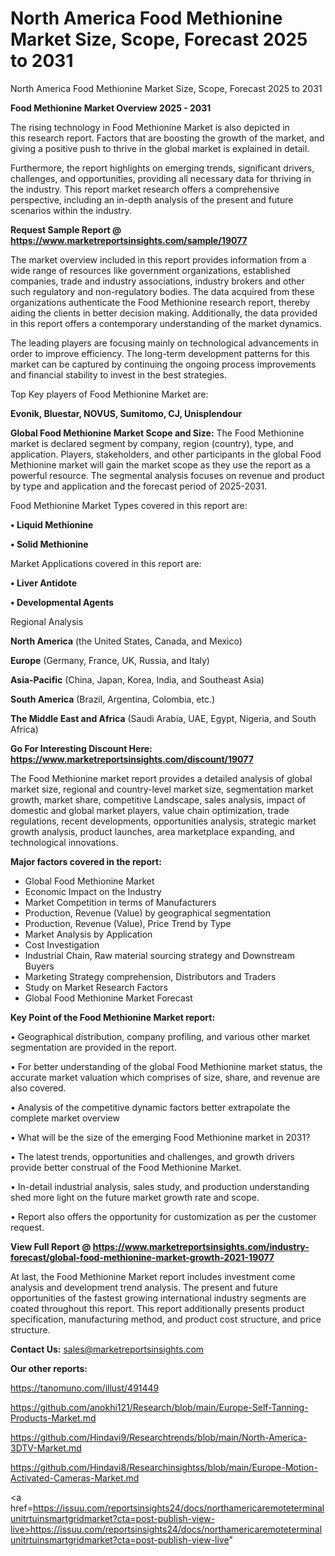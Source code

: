 # North America Food Methionine Market Size, Scope, Forecast 2025 to 2031
North America Food Methionine Market Size, Scope, Forecast 2025 to 2031

<Strong> Food Methionine Market Overview 2025 - 2031</strong>

The rising technology in Food Methionine Market is also depicted in this research report. Factors that are boosting the growth of the market, and giving a positive push to thrive in the global market is explained in detail.

Furthermore, the report highlights on emerging trends, significant drivers, challenges, and opportunities, providing all necessary data for thriving in the industry. This report market research offers a comprehensive perspective, including an in-depth analysis of the present and future scenarios within the industry.

<strong>Request Sample Report @ <a href=https://www.marketreportsinsights.com/sample/19077>https://www.marketreportsinsights.com/sample/19077</a></strong>

The market overview included in this report provides information from a wide range of resources like government organizations, established companies, trade and industry associations, industry brokers and other such regulatory and non-regulatory bodies. The data acquired from these organizations authenticate the Food Methionine research report, thereby aiding the clients in better decision making. Additionally, the data provided in this report offers a contemporary understanding of the market dynamics.

The leading players are focusing mainly on technological advancements in order to improve efficiency. The long-term development patterns for this market can be captured by continuing the ongoing process improvements and financial stability to invest in the best strategies.

Top Key players of Food Methionine Market are:

<strong>Evonik, Bluestar, NOVUS, Sumitomo, CJ, Unisplendour</strong>

<strong><b>Global Food Methionine Market Scope and Size:</b></strong>
The Food Methionine market is declared segment by company, region (country), type, and application. Players, stakeholders, and other participants in the global Food Methionine market will gain the market scope as they use the report as a powerful resource. The segmental analysis focuses on revenue and product by type and application and the forecast period of 2025-2031.

Food Methionine Market Types covered in this report are:

<strong>• Liquid Methionine

• Solid Methionine</strong>

Market Applications covered in this report are:

<strong>• Liver Antidote

• Developmental Agents</strong> 

Regional Analysis

<strong>North America</strong> (the United States, Canada, and Mexico)

<strong>Europe</strong> (Germany, France, UK, Russia, and Italy)

<strong>Asia-Pacific</strong> (China, Japan, Korea, India, and Southeast Asia)

<strong>South America</strong> (Brazil, Argentina, Colombia, etc.)

<strong>The Middle East and Africa</strong> (Saudi Arabia, UAE, Egypt, Nigeria, and South Africa)

<strong>Go For Interesting Discount Here: <a href=https://www.marketreportsinsights.com/discount/19077>https://www.marketreportsinsights.com/discount/19077</a></strong>

The Food Methionine market report provides a detailed analysis of global market size, regional and country-level market size, segmentation market growth, market share, competitive Landscape, sales analysis, impact of domestic and global market players, value chain optimization, trade regulations, recent developments, opportunities analysis, strategic market growth analysis, product launches, area marketplace expanding, and technological innovations.

<strong><b>Major factors covered in the report:</b></strong>
<ul>
  <li>Global Food Methionine Market </li>
  <li>Economic Impact on the Industry</li>
  <li>Market Competition in terms of Manufacturers</li>
  <li>Production, Revenue (Value) by geographical segmentation</li>
  <li>Production, Revenue (Value), Price Trend by Type</li>
  <li>Market Analysis by Application</li>
  <li>Cost Investigation</li>
  <li>Industrial Chain, Raw material sourcing strategy and Downstream Buyers</li>
  <li>Marketing Strategy comprehension, Distributors and Traders</li>
  <li>Study on Market Research Factors</li>
  <li>Global Food Methionine Market Forecast</li>
</ul>

<strong><b>Key Point of the Food Methionine Market report:</b></strong>

• Geographical distribution, company profiling, and various other market segmentation are provided in the report.

• For better understanding of the global Food Methionine market status, the accurate market valuation which comprises of size, share, and revenue are also covered.

• Analysis of the competitive dynamic factors better extrapolate the complete market overview

• What will be the size of the emerging Food Methionine market in 2031?

• The latest trends, opportunities and challenges, and growth drivers provide better construal of the Food Methionine Market.

• In-detail industrial analysis, sales study, and production understanding shed more light on the future market growth rate and scope.

• Report also offers the opportunity for customization as per the customer request.

<strong><b>View Full Report @ <a href=https://www.marketreportsinsights.com/industry-forecast/global-food-methionine-market-growth-2021-19077>https://www.marketreportsinsights.com/industry-forecast/global-food-methionine-market-growth-2021-19077</a></b></strong>


At last, the Food Methionine Market report includes investment come analysis and development trend analysis. The present and future opportunities of the fastest growing international industry segments are coated throughout this report. This report additionally presents product specification, manufacturing method, and product cost structure, and price structure.

<strong>Contact Us:</strong>
sales@marketreportsinsights.com

<strong>Our other reports:</strong>

<a href=https://tanomuno.com/illust/491449>https://tanomuno.com/illust/491449</a>

<a href=https://github.com/anokhi121/Research/blob/main/Europe-Self-Tanning-Products-Market.md>https://github.com/anokhi121/Research/blob/main/Europe-Self-Tanning-Products-Market.md</a>

<a href=https://github.com/Hindavi9/Researchtrends/blob/main/North-America-3DTV-Market.md>https://github.com/Hindavi9/Researchtrends/blob/main/North-America-3DTV-Market.md</a>

<a href=https://github.com/Hindavi8/Researchinsightss/blob/main/Europe-Motion-Activated-Cameras-Market.md>https://github.com/Hindavi8/Researchinsightss/blob/main/Europe-Motion-Activated-Cameras-Market.md</a>

<a href=https://issuu.com/reportsinsights24/docs/northamericaremoteterminalunitrtuinsmartgridmarket?cta=post-publish-view-live>https://issuu.com/reportsinsights24/docs/northamericaremoteterminalunitrtuinsmartgridmarket?cta=post-publish-view-live</a>"
